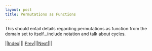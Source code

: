```yaml
---
layout: post
title: Permutations as Functions
---
```




This should entail details regarding permutations as function from the domain set to itself...include notation and talk about cycles.


||[Index](../../../)||| [Prev](../operations/composition)|||[Next](../classification)|||
